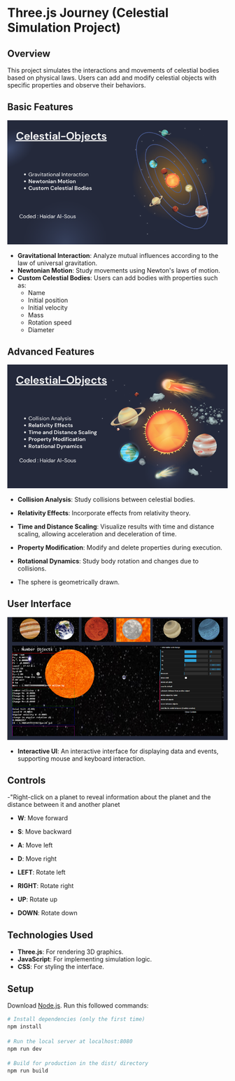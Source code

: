 # Three.js Journey (Celestial Simulation Project)

## Overview

This project simulates the interactions and movements of celestial bodies based on physical laws. Users can add and modify celestial objects with specific properties and observe their behaviors.

## Basic Features
![](./1.png)

- **Gravitational Interaction**: Analyze mutual influences according to the law of universal gravitation.
- **Newtonian Motion**: Study movements using Newton's laws of motion.
- **Custom Celestial Bodies**: Users can add bodies with properties such as:
  - Name
  - Initial position
  - Initial velocity
  - Mass
  - Rotation speed
  - Diameter

## Advanced Features
![](./2.png)

- **Collision Analysis**: Study collisions between celestial bodies.
- **Relativity Effects**: Incorporate effects from relativity theory.
- **Time and Distance Scaling**: Visualize results with time and distance scaling, allowing acceleration and deceleration of time.
- **Property Modification**: Modify and delete properties during execution.
- **Rotational Dynamics**: Study body rotation and changes due to collisions.

- The sphere is geometrically drawn.


## User Interface
![](./3.png)

- **Interactive UI**: An interactive interface for displaying data and events, supporting mouse and keyboard interaction.


## Controls

-"Right-click on a planet to reveal information about the planet and the distance between it and another planet
- **W**: Move forward
- **S**: Move backward
- **A**: Move left
- **D**: Move right

- **LEFT**: Rotate left
- **RIGHT**: Rotate right
- **UP**: Rotate up
- **DOWN**: Rotate down

## Technologies Used

- **Three.js**: For rendering 3D graphics.
- **JavaScript**: For implementing simulation logic.
- **CSS**: For styling the interface.


## Setup
Download [Node.js](https://nodejs.org/en/download/).
Run this followed commands:

``` bash
# Install dependencies (only the first time)
npm install

# Run the local server at localhost:8080
npm run dev

# Build for production in the dist/ directory
npm run build
```


